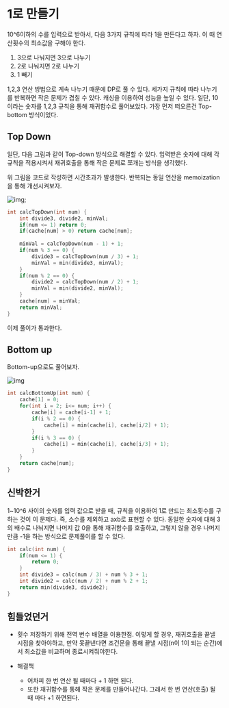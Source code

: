 # 1로 만들기

10^6이하의 수를 입력으로 받아서, 다음 3가지 규칙에 따라 1을 만든다고 하자. 이 때 연산횟수의 최소값을 구해야 한다. 

1. 3으로 나눠지면 3으로 나누기
2. 2로 나눠지면 2로 나누기
3. 1 빼기

1,2,3 연산 방법으로 계속 나누기 때문에 DP로 풀 수 있다. 세가지 규칙에 따라 나누기를 반복하면 작은 문제가 겹칠 수 있다. 캐싱을 이용하여 성능을 높일 수 있다. 일단, 10이라는 숫자를 1,2,3 규칙을 통해 재귀함수로 풀어보았다. 가장 먼저 떠오른건 Top-bottom 방식이었다. 

## Top Down

일단, 다음 그림과 같이 Top-down 방식으로 해결할 수 있다. 입력받은 숫자에 대해 각 규칙을 적용시켜서  재귀호출을 통해 작은 문제로 쪼개는 방식을 생각했다.

위 그림을 코드로 작성하면 시간초과가 발생한다. 반복되는 동일 연산을 memoization을 통해 개선시켜보자.

![img]('/hoilzz/TIL/blob/master/Algorithm/algorithm_problem_solving_strategies/DP/topdown.png?raw=true');

```C++
int calcTopDown(int num) {
    int divide3, divide2, minVal;
    if(num <= 1) return 0;
    if(cache[num] > 0) return cache[num];
    
    minVal = calcTopDown(num - 1) + 1;
    if(num % 3 == 0) {
        divide3 = calcTopDown(num / 3) + 1;
        minVal = min(divide3, minVal);
    }
    if(num % 2 == 0) {
        divide2 = calcTopDown(num / 2) + 1;
        minVal = min(divide2, minVal);
    }
    cache[num] = minVal;
    return minVal;
}
```

이제 풀이가 통과한다.

## Bottom up

Bottom-up으로도 풀어보자.

![img]('/hoilzz/TIL/blob/master/Algorithm/algorithm_problem_solving_strategies/DP/bottomup.png?raw=true')

```C++
int calcBottomUp(int num) {
    cache[1] = 0;
    for(int i = 2; i<= num; i++) {
        cache[i] = cache[i-1] + 1;
        if(i % 2 == 0) {
            cache[i] = min(cache[i], cache[i/2] + 1);
        }
        if(i % 3 == 0) {
            cache[i] = min(cache[i], cache[i/3] + 1);
        }
    }
    return cache[num];
}
```

## 신박한거

1~10^6 사이의 숫자를 입력 값으로 받을 때, 규칙을 이용하여 1로 만드는 최소횟수를 구하는 것이 이 문제다. 즉, 소수를 제외하고 axb로 표현할 수 있다. 동일한 숫자에 대해 3의 배수로 나눠지면 나머지 값 0을 통해 재귀함수를 호출하고, 그렇지 않을 경우 나머지만큼 -1을 하는 방식으로 문제풀이를 할 수 있다. 

```C++
int calc(int num) {
    if(num <= 1) {
        return 0;
    }
    int divide3 = calc(num / 3) + num % 3 + 1;
    int divide2 = calc(num / 2) + num % 2 + 1;
    return min(divide3, divide2);
}
```


## 힘들었던거

- 횟수 저장하기 위해 전역 변수 배열을 이용한점. 이렇게 할 경우, 재귀호출을 끝낼 시점을 찾아야하고, 만약 못끝낸다면 조건문을 통해 끝낼 시점(n이 1이 되는 순간)에서 최소값을 비교하며 종료시켜줘야한다.

- 해결책
  - 어차피 한 번 연산 될 때마다 + 1 하면 된다.
  - 또한 재귀함수를 통해 작은 문제를 만들어나간다. 그래서 한 번 연산(호출) 될 때 마다 +1 하면된다. 

